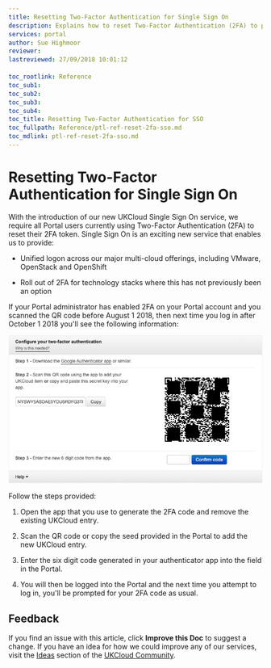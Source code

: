 ```yaml
---
title: Resetting Two-Factor Authentication for Single Sign On
description: Explains how to reset Two-Factor Authentication (2FA) to prepare for Single Sign On (SSO)
services: portal
author: Sue Highmoor
reviewer:
lastreviewed: 27/09/2018 10:01:12

toc_rootlink: Reference
toc_sub1:
toc_sub2:
toc_sub3:
toc_sub4:
toc_title: Resetting Two-Factor Authentication for SSO
toc_fullpath: Reference/ptl-ref-reset-2fa-sso.md
toc_mdlink: ptl-ref-reset-2fa-sso.md
---
```


# Resetting Two-Factor Authentication for Single Sign On

With the introduction of our new UKCloud Single Sign On service, we require all Portal users currently using Two-Factor Authentication (2FA) to reset their 2FA token. Single Sign On is an exciting new service that enables us to provide:

- Unified logon across our major multi-cloud offerings, including VMware, OpenStack and OpenShift

- Roll out of 2FA for technology stacks where this has not previously been an option

If your Portal administrator has enabled 2FA on your Portal account and you scanned the QR code before August 1 2018, then next time you log in after October 1 2018 you'll see the following information:

![Reset Two-Factor Authentication dialog box](images/ptl-2fa-reset.png)

Follow the steps provided:

1. Open the app that you use to generate the 2FA code and remove the existing UKCloud entry.

2. Scan the QR code or copy the seed provided in the Portal to add the new UKCloud entry.

3. Enter the six digit code generated in your authenticator app into the field in the Portal.

4. You will then be logged into the Portal and the next time you attempt to log in, you'll be prompted for your 2FA code as usual.

## Feedback

If you find an issue with this article, click **Improve this Doc** to suggest a change. If you have an idea for how we could improve any of our services, visit the [Ideas](https://community.ukcloud.com/ideas) section of the [UKCloud Community](https://community.ukcloud.com).
